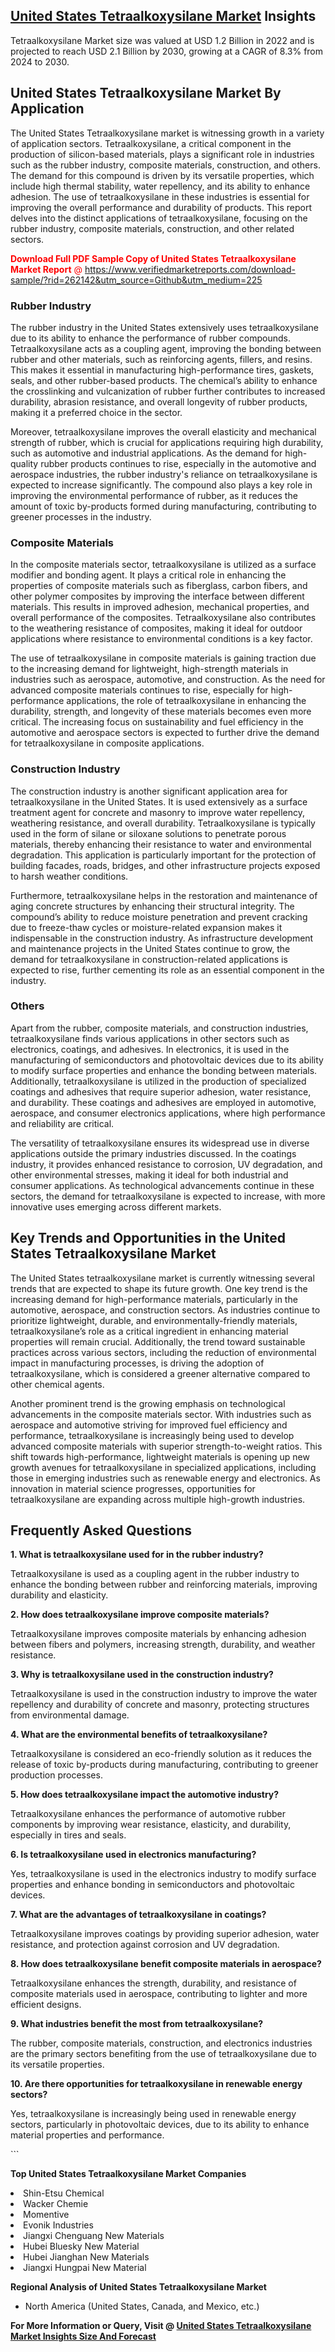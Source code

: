 <h2><a href="https://www.verifiedmarketreports.com/download-sample/?rid=262142&amp;utm_source=Github&amp;utm_medium=225" target="_blank">United States Tetraalkoxysilane Market</a> Insights</h2><p>Tetraalkoxysilane Market size was valued at USD 1.2 Billion in 2022 and is projected to reach USD 2.1 Billion by 2030, growing at a CAGR of 8.3% from 2024 to 2030.</p><p> <h2>United States Tetraalkoxysilane Market By Application</h2> <p>The United States Tetraalkoxysilane market is witnessing growth in a variety of application sectors. Tetraalkoxysilane, a critical component in the production of silicon-based materials, plays a significant role in industries such as the rubber industry, composite materials, construction, and others. The demand for this compound is driven by its versatile properties, which include high thermal stability, water repellency, and its ability to enhance adhesion. The use of tetraalkoxysilane in these industries is essential for improving the overall performance and durability of products. This report delves into the distinct applications of tetraalkoxysilane, focusing on the rubber industry, composite materials, construction, and other related sectors. <p><span class=""><span style="color: #ff0000;"><strong>Download Full PDF Sample Copy of United States Tetraalkoxysilane Market Report</strong> @ </span><a href="https://www.verifiedmarketreports.com/download-sample/?rid=262142&amp;utm_source=Github&amp;utm_medium=225" target="_blank">https://www.verifiedmarketreports.com/download-sample/?rid=262142&amp;utm_source=Github&amp;utm_medium=225</a></span></p> <h3>Rubber Industry</h3> <p>The rubber industry in the United States extensively uses tetraalkoxysilane due to its ability to enhance the performance of rubber compounds. Tetraalkoxysilane acts as a coupling agent, improving the bonding between rubber and other materials, such as reinforcing agents, fillers, and resins. This makes it essential in manufacturing high-performance tires, gaskets, seals, and other rubber-based products. The chemical’s ability to enhance the crosslinking and vulcanization of rubber further contributes to increased durability, abrasion resistance, and overall longevity of rubber products, making it a preferred choice in the sector.</p> <p>Moreover, tetraalkoxysilane improves the overall elasticity and mechanical strength of rubber, which is crucial for applications requiring high durability, such as automotive and industrial applications. As the demand for high-quality rubber products continues to rise, especially in the automotive and aerospace industries, the rubber industry's reliance on tetraalkoxysilane is expected to increase significantly. The compound also plays a key role in improving the environmental performance of rubber, as it reduces the amount of toxic by-products formed during manufacturing, contributing to greener processes in the industry.</p> <h3>Composite Materials</h3> <p>In the composite materials sector, tetraalkoxysilane is utilized as a surface modifier and bonding agent. It plays a critical role in enhancing the properties of composite materials such as fiberglass, carbon fibers, and other polymer composites by improving the interface between different materials. This results in improved adhesion, mechanical properties, and overall performance of the composites. Tetraalkoxysilane also contributes to the weathering resistance of composites, making it ideal for outdoor applications where resistance to environmental conditions is a key factor.</p> <p>The use of tetraalkoxysilane in composite materials is gaining traction due to the increasing demand for lightweight, high-strength materials in industries such as aerospace, automotive, and construction. As the need for advanced composite materials continues to rise, especially for high-performance applications, the role of tetraalkoxysilane in enhancing the durability, strength, and longevity of these materials becomes even more critical. The increasing focus on sustainability and fuel efficiency in the automotive and aerospace sectors is expected to further drive the demand for tetraalkoxysilane in composite applications.</p> <h3>Construction Industry</h3> <p>The construction industry is another significant application area for tetraalkoxysilane in the United States. It is used extensively as a surface treatment agent for concrete and masonry to improve water repellency, weathering resistance, and overall durability. Tetraalkoxysilane is typically used in the form of silane or siloxane solutions to penetrate porous materials, thereby enhancing their resistance to water and environmental degradation. This application is particularly important for the protection of building facades, roads, bridges, and other infrastructure projects exposed to harsh weather conditions.</p> <p>Furthermore, tetraalkoxysilane helps in the restoration and maintenance of aging concrete structures by enhancing their structural integrity. The compound’s ability to reduce moisture penetration and prevent cracking due to freeze-thaw cycles or moisture-related expansion makes it indispensable in the construction industry. As infrastructure development and maintenance projects in the United States continue to grow, the demand for tetraalkoxysilane in construction-related applications is expected to rise, further cementing its role as an essential component in the industry.</p> <h3>Others</h3> <p>Apart from the rubber, composite materials, and construction industries, tetraalkoxysilane finds various applications in other sectors such as electronics, coatings, and adhesives. In electronics, it is used in the manufacturing of semiconductors and photovoltaic devices due to its ability to modify surface properties and enhance the bonding between materials. Additionally, tetraalkoxysilane is utilized in the production of specialized coatings and adhesives that require superior adhesion, water resistance, and durability. These coatings and adhesives are employed in automotive, aerospace, and consumer electronics applications, where high performance and reliability are critical.</p> <p>The versatility of tetraalkoxysilane ensures its widespread use in diverse applications outside the primary industries discussed. In the coatings industry, it provides enhanced resistance to corrosion, UV degradation, and other environmental stresses, making it ideal for both industrial and consumer applications. As technological advancements continue in these sectors, the demand for tetraalkoxysilane is expected to increase, with more innovative uses emerging across different markets.</p> <h2>Key Trends and Opportunities in the United States Tetraalkoxysilane Market</h2> <p>The United States tetraalkoxysilane market is currently witnessing several trends that are expected to shape its future growth. One key trend is the increasing demand for high-performance materials, particularly in the automotive, aerospace, and construction sectors. As industries continue to prioritize lightweight, durable, and environmentally-friendly materials, tetraalkoxysilane’s role as a critical ingredient in enhancing material properties will remain crucial. Additionally, the trend toward sustainable practices across various sectors, including the reduction of environmental impact in manufacturing processes, is driving the adoption of tetraalkoxysilane, which is considered a greener alternative compared to other chemical agents.</p> <p>Another prominent trend is the growing emphasis on technological advancements in the composite materials sector. With industries such as aerospace and automotive striving for improved fuel efficiency and performance, tetraalkoxysilane is increasingly being used to develop advanced composite materials with superior strength-to-weight ratios. This shift towards high-performance, lightweight materials is opening up new growth avenues for tetraalkoxysilane in specialized applications, including those in emerging industries such as renewable energy and electronics. As innovation in material science progresses, opportunities for tetraalkoxysilane are expanding across multiple high-growth industries.</p> <h2>Frequently Asked Questions</h2> <p><strong>1. What is tetraalkoxysilane used for in the rubber industry?</strong></p> <p>Tetraalkoxysilane is used as a coupling agent in the rubber industry to enhance the bonding between rubber and reinforcing materials, improving durability and elasticity.</p> <p><strong>2. How does tetraalkoxysilane improve composite materials?</strong></p> <p>Tetraalkoxysilane improves composite materials by enhancing adhesion between fibers and polymers, increasing strength, durability, and weather resistance.</p> <p><strong>3. Why is tetraalkoxysilane used in the construction industry?</strong></p> <p>Tetraalkoxysilane is used in the construction industry to improve the water repellency and durability of concrete and masonry, protecting structures from environmental damage.</p> <p><strong>4. What are the environmental benefits of tetraalkoxysilane?</strong></p> <p>Tetraalkoxysilane is considered an eco-friendly solution as it reduces the release of toxic by-products during manufacturing, contributing to greener production processes.</p> <p><strong>5. How does tetraalkoxysilane impact the automotive industry?</strong></p> <p>Tetraalkoxysilane enhances the performance of automotive rubber components by improving wear resistance, elasticity, and durability, especially in tires and seals.</p> <p><strong>6. Is tetraalkoxysilane used in electronics manufacturing?</strong></p> <p>Yes, tetraalkoxysilane is used in the electronics industry to modify surface properties and enhance bonding in semiconductors and photovoltaic devices.</p> <p><strong>7. What are the advantages of tetraalkoxysilane in coatings?</strong></p> <p>Tetraalkoxysilane improves coatings by providing superior adhesion, water resistance, and protection against corrosion and UV degradation.</p> <p><strong>8. How does tetraalkoxysilane benefit composite materials in aerospace?</strong></p> <p>Tetraalkoxysilane enhances the strength, durability, and resistance of composite materials used in aerospace, contributing to lighter and more efficient designs.</p> <p><strong>9. What industries benefit the most from tetraalkoxysilane?</strong></p> <p>The rubber, composite materials, construction, and electronics industries are the primary sectors benefiting from the use of tetraalkoxysilane due to its versatile properties.</p> <p><strong>10. Are there opportunities for tetraalkoxysilane in renewable energy sectors?</strong></p> <p>Yes, tetraalkoxysilane is increasingly being used in renewable energy sectors, particularly in photovoltaic devices, due to its ability to enhance material properties and performance.</p> ```</p><p><strong>Top United States Tetraalkoxysilane Market Companies</strong></p><div data-test-id=""><p><li>Shin-Etsu Chemical</li><li> Wacker Chemie</li><li> Momentive</li><li> Evonik Industries</li><li> Jiangxi Chenguang New Materials</li><li> Hubei Bluesky New Material</li><li> Hubei Jianghan New Materials</li><li> Jiangxi Hungpai New Material</li></p><div><strong>Regional Analysis of&nbsp;United States Tetraalkoxysilane Market</strong></div><ul><li dir="ltr"><p dir="ltr">North America&nbsp;(United States, Canada, and Mexico, etc.)</p></li></ul><p><strong>For More Information or Query, Visit @&nbsp;</strong><strong><a href="https://www.verifiedmarketreports.com/product/tetraalkoxysilane-market/?utm_source=Github&amp;utm_medium=225" target="_blank">United States Tetraalkoxysilane Market Insights Size And Forecast</a></strong></p></div>
